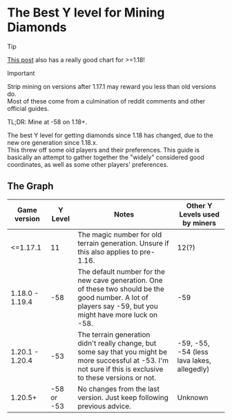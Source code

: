 # The Best Y level for Mining Diamonds
> [!TIP]
> [This post](https://reddit.com/r/Minecraft/comments/zc0w46/i_made_a_simple_chart_to_know_which_are_the_best/) also has a really good chart for >=1.18!

> [!IMPORTANT]
>
> Strip mining on versions after 1.17.1 may reward you less than old versions do.  
> Most of these come from a culmination of reddit comments and other official guides.  
>
> TL;DR: Mine at -58 on 1.18+.

The best Y level for getting diamonds since 1.18 has changed, due to the new ore generation since 1.18.x.  
This threw off some old players and their preferences. This guide is basically an attempt to gather together the "widely" considered good coordinates, as well as some other players' preferences.

## The Graph
| Game version | Y Level | Notes | Other Y Levels used by miners
| --- | --- | --- | --- |
| <=1.17.1 | 11 | The magic number for old terrain generation. Unsure if this also applies to pre-1.16. | 12(?) |
| 1.18.0 - 1.19.4 | -58 | The default number for the new cave generation. One of these two should be the good number. A lot of players say -59, but you might have more luck on -58. | -59 |
| 1.20.1 - 1.20.4 | -53 | The terrain generation didn't really change, but some say that you might be more successful at -53. I'm not sure if this is exclusive to these versions or not. | -59, -55, -54 (less lava lakes, allegedly) |
| 1.20.5+ | -58 or -53 | No changes from the last version. Just keep following previous advice. | Unknown |
